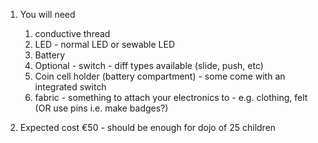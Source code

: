 1. You will need
   1. conductive thread
   2. LED - normal LED or sewable LED
   3. Battery
   4. Optional - switch - diff types available \(slide, push, etc\)
   5. Coin cell holder \(battery compartment\) - some come with an integrated switch
   6. fabric - something to attach your electronics to - e.g. clothing, felt \(OR use pins i.e. make badges?\)
   <!-- TODO: INSERT PICTURES OF ALL OF THESE! -->

1. Expected cost €50 - should be enough for dojo of 25 children



